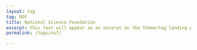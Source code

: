 ```yaml
---
layout: tag
tag: NSF
title: National Science Foundation
excerpt: this text will appear as an excerpt on the theme/tag landing page
permalink: /tags/nsf/

---
```

